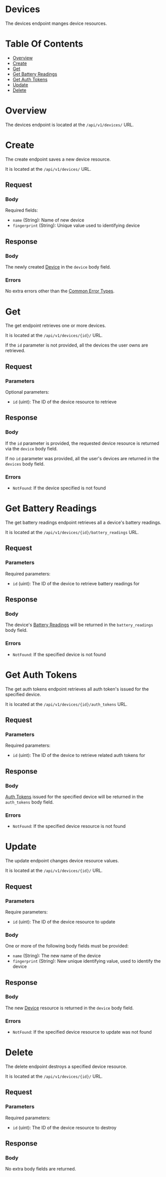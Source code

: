 # Devices
The devices endpoint manges device resources.

# Table Of Contents
- [Overview](#overview)
- [Create](#create)
- [Get](#get)
- [Get Battery Readings](#get-battery-readings)
- [Get Auth Tokens](#get-auth-tokens)
- [Update](#update)
- [Delete](#delete)

# Overview
The devices endpoint is located at the `/api/v1/devices/` URL.

# Create
The create endpoint saves a new device resource.  

It is located at the `/api/v1/devices/` URL.  

## Request
### Body
Required fields:

- `name` (String): Name of new device
- `fingerprint` (String): Unique value used to identifying device

## Response
### Body
The newly created [Device](/server/docs/models/Device.md#Schema) in the 
`device` body field.

### Errors
No extra errors other than the 
[Common Error Types](/server/docs/Errors.md#common-error-types).


# Get
The get endpoint retrieves one or more devices.  

It is located at the `/api/v1/devices/{id}/` URL.  

If the `id` parameter is not provided, all the devices the user owns are 
retrieved.

## Request
### Parameters
Optional parameters:

- `id` (uint): The ID of the device resource to retrieve

## Response
### Body
If the `id` parameter is provided, the requested device resource is returned 
via the `device` body field.  

If no `id` parameter was provided, all the user's devices are returned in the 
`devices` body field.

### Errors
- `NotFound`: If the device specified is not found

# Get Battery Readings
The get battery readings endpoint retrieves all a device's battery readings.  

It is located at the `/api/v1/devices/{id}/battery_readings` URL.  

## Request
### Parameters
Required parameters:

- `id` (uint): The ID of the device to retrieve battery readings for

## Response
### Body
The device's [Battery Readings](/server/docs/models/Battery-Reading.md#schema) 
will be returned in the `battery_readings` body field.  

### Errors
- `NotFound`: If the specified device is not found

# Get Auth Tokens
The get auth tokens endpoint retrieves all auth token's issued for the 
specified device.  

It is located at the `/api/v1/devices/{id}/auth_tokens` URL.  

## Request
### Parameters
Required parameters:

- `id` (uint): The ID of the device to retrieve related auth tokens for

## Response
### Body
[Auth Tokens](/server/docs/models/Auth-Token.md#schema) issued for the 
specified device will be returned in the `auth_tokens` body field.

### Errors
- `NotFound`: If the specified device resource is not found

# Update
The update endpoint changes device resource values.  

It is located at the `/api/v1/devices/{id}/` URL.

## Request
### Parameters
Require parameters:

- `id` (uint): The ID of the device resource to update

### Body
One or more of the following body fields must be provided:

- `name` (String): The new name of the device
- `fingerprint` (String): New unique identifying value, used to identify the 
			  device

## Response
### Body
The new [Device](/server/docs/models/Device.md#schema) resource is returned in the `device` body field.

### Errors
- `NotFound`: If the specified device resource to update was not found

# Delete
The delete endpoint destroys a specified device resource.  

It is located at the `/api/v1/devices/{id}/` URL.  

## Request
### Parameters
Required parameters:

- `id` (uint): The ID of the device resource to destroy

## Response
### Body
No extra body fields are returned.
